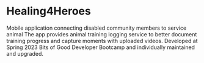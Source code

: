 # Healing4Heroes
Mobile application connecting disabled community members to service animal
The app provides animal training logging service to better document training progress and capture moments with uploaded videos.
Developed at Spring 2023 Bits of Good Developer Bootcamp and individually maintained and upgraded.
